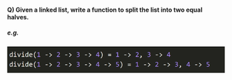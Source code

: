 #### Q) Given a linked list, write a function to split the list into two equal halves.

##### e.g.

![Example](/questions/linked-list/q3-example.png)

